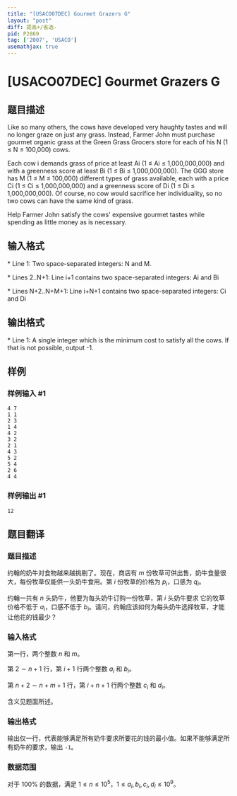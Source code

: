 ```yaml
---
title: "[USACO07DEC] Gourmet Grazers G"
layout: "post"
diff: 提高+/省选-
pid: P2869
tag: ['2007', 'USACO']
usemathjax: true
---
```


# [USACO07DEC] Gourmet Grazers G
## 题目描述

Like so many others, the cows have developed very haughty tastes and will no longer graze on just any grass. Instead, Farmer John must purchase gourmet organic grass at the Green Grass Grocers store for each of his N (1 ≤ N ≤ 100,000) cows.

Each cow i demands grass of price at least Ai (1 ≤ Ai ≤ 1,000,000,000) and with a greenness score at least Bi (1 ≤ Bi ≤ 1,000,000,000). The GGG store has M (1 ≤ M ≤ 100,000) different types of grass available, each with a price Ci (1 ≤ Ci ≤ 1,000,000,000) and a greenness score of Di (1 ≤ Di ≤ 1,000,000,000). Of course, no cow would sacrifice her individuality, so no two cows can have the same kind of grass.

Help Farmer John satisfy the cows' expensive gourmet tastes while spending as little money as is necessary.
## 输入格式

\* Line 1: Two space-separated integers: N and M.

\* Lines 2..N+1: Line i+1 contains two space-separated integers: Ai and Bi

\* Lines N+2..N+M+1: Line i+N+1 contains two space-separated integers: Ci and Di

## 输出格式

\* Line 1: A single integer which is the minimum cost to satisfy all the cows. If that is not possible, output -1.

## 样例

### 样例输入 #1
```
4 7
1 1
2 3
1 4
4 2
3 2
2 1
4 3
5 2
5 4
2 6
4 4
```
### 样例输出 #1
```
12
```
## 题目翻译

### 题目描述

约翰的奶牛对食物越来越挑剔了。现在，商店有 $m$ 份牧草可供出售，奶牛食量很大，每份牧草仅能供一头奶牛食用。第 $i$ 份牧草的价格为 $p_i$，口感为 $q_i$。

约翰一共有 $n$ 头奶牛，他要为每头奶牛订购一份牧草，第 $i$ 头奶牛要求 它的牧草价格不低于 $a_i$，口感不低于 $b_i$。请问，约翰应该如何为每头奶牛选择牧草，才能让他花的钱最少？

### 输入格式

第一行，两个整数 $n$ 和 $m$。  

第 $2\sim n+1$ 行，第 $i+1$ 行两个整数 $a_i$ 和 $b_i$。  

第 $n+2\sim n+m+1$ 行，第 $i+n+1$ 行两个整数 $c_i$ 和 $d_i$。

含义见题面所述。

### 输出格式

输出仅一行，代表能够满足所有奶牛要求所要花的钱的最小值。如果不能够满足所有奶牛的要求，输出 `-1`。

### 数据范围

对于 $100\%$ 的数据，满足 $1\leqslant n\leqslant 10^5$，$1\leqslant a_i,b_i,c_i,d_i\leqslant 10^9$。
